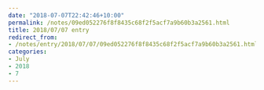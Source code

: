 ```yaml
---
date: "2018-07-07T22:42:46+10:00"
permalink: /notes/09ed052276f8f8435c68f2f5acf7a9b60b3a2561.html
title: 2018/07/07 entry
redirect_from:
- /notes/entry/2018/07/07/09ed052276f8f8435c68f2f5acf7a9b60b3a2561.html
categories:
- July
- 2018
- 7
---
```

